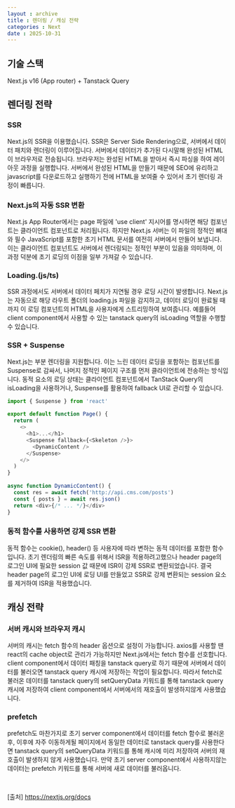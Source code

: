```yaml
---
layout : archive
title : 렌더링 / 캐싱 전략
categories : Next
date : 2025-10-31
---
```

## 기술 스택

Next.js v16 (App router) + Tanstack Query

## 렌더링 전략

### SSR

Next.js의 SSR을 이용했습니다. SSR은 Server Side Rendering으로, 서버에서 데이터 패치와 렌더링이 이루어집니다. 서버에서 데이터가 추가된 다시말해 완성된 HTML이 브라우저로 전송됩니다. 브라우저는 완성된 HTML을 받아서 즉시 파싱을 하여 레이아웃 과정을 실행합니다. 서버에서 완성된 HTML을 만들기 때문에 SEO에 유리하고 javascript를 다운로드하고 실행하기 전에 HTML을 보여줄 수 있어서 초기 렌더링 과정이 빠릅니다.

### Next.js의 자동 SSR 변환

Next.js App Router에서는 page 파일에 'use client' 지시어를 명시하면 해당 컴포넌트는 클라이언트 컴포넌트로 처리됩니다. 하지만 Next.js 서버는 이 파일의 정적인 뼈대와 필수 JavaScript를 포함한 초기 HTML 문서를 여전히 서버에서 만들어 보냅니다. 이는 클라이언트 컴포넌트도 서버에서 렌더링되는 정적인 부분이 있음을 의미하며, 이 과정 덕분에 초기 로딩의 이점을 일부 가져갈 수 있습니다.

### Loading.(js/ts)

SSR 과정에서도 서버에서 데이터 페치가 지연될 경우 로딩 시간이 발생합니다. Next.js는 자동으로 해당 라우트 폴더의 loading.js 파일을 감지하고, 데이터 로딩이 완료될 때까지 이 로딩 컴포넌트의 HTML을 사용자에게 스트리밍하여 보여줍니다. 예를들어 client component에서 사용할 수 있는 tanstack query의 isLoading 역할을 수행할 수 있습니다.

### SSR + Suspense

Next.js는 부분 렌더링을 지원합니다. 이는 느린 데이터 로딩을 포함하는 컴포넌트를 Suspense로 감싸서, 나머지 정적인 페이지 구조를 먼저 클라이언트에 전송하는 방식입니다. 동적 요소의 로딩 상태는 클라이언트 컴포넌트에서 TanStack Query의 isLoading을 사용하거나, Suspense를 활용하여 fallback UI로 관리할 수 있습니다.

```javascript
import { Suspense } from 'react'
 
export default function Page() {
  return (
    <>
      <h1>...</h1>
      <Suspense fallback={<Skeleton />}>
        <DynamicContent />
      </Suspense>
    </>
  )
}
 
async function DynamicContent() {
  const res = await fetch('http://api.cms.com/posts')
  const { posts } = await res.json()
  return <div>{/* ... */}</div>
}
```

### 동적 함수를 사용하면 강제 SSR 변환

동적 함수는 cookie(), header() 등 사용자에 따라 변하는 동적 데이터를 포함한 함수입니다. 초기 렌더링의 빠른 속도를 위해서 ISR을 적용하려고했으나 header page의 로그인 UI에 필요한 session 값 때문에 ISR이 강제 SSR로 변환되었습니다. 결국 header page의 로그인 UI에 로딩 UI를 만들었고 SSR로 강제 변환되는 session 요소를 제거하여 ISR을 적용했습니다.


## 캐싱 전략

### 서버 캐시와 브라우저 캐시

서버의 캐시는 fetch 함수의 header 옵션으로 설정이 가능합니다. axios를 사용할 땐 react의 cache object로 관리가 가능하지만 Next.js에서는 fetch 함수를 선호합니다. client component에서 데이터 패칭을 tanstack query로 하기 때문에 서버에서 데이터를 불러오면 tanstack query 캐시에 저장하는 작업이 필요합니다. 따라서 fetch로 불러온 데이터를 tanstack query의 setQueryData 키워드를 통해 tanstack query 캐시에 저장하여 client component에서 서버에서의 재호출이 발생하지않게 사용했습니다.

### prefetch

prefetch도 마찬가지로 초기 server component에서 데이터를 fetch 함수로 불러온 후, 이후에 자주 이동하게될 페이지에서 동일한 데이터로 tanstack query를 사용한다면 tanstack query의 setQueryData 키워드를 통해 캐시에 미리 저장하여 서버의 재호출이 발생하지 않게 사용했습니다. 만약 초기 server component에서 사용하지않는 데이터는 prefetch 키워드를 통해 서버에 새로 데이터를 불러옵니다.

<br />

[출처] https://nextjs.org/docs